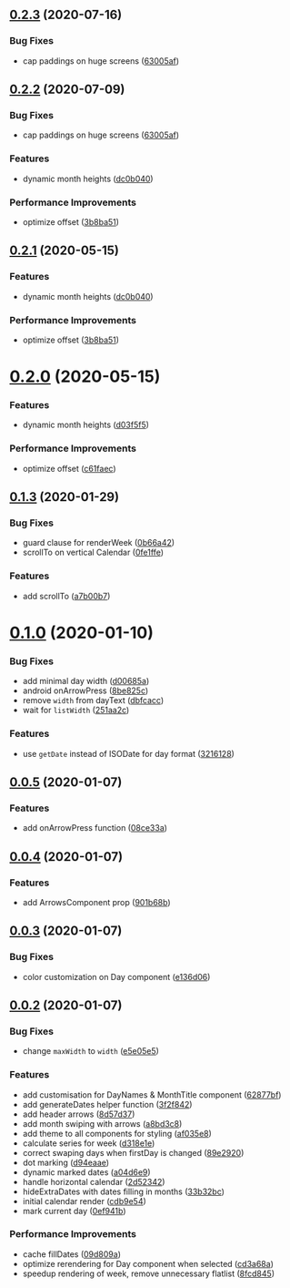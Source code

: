 ## [0.2.3](https://github.com/versum/rn-calendar/compare/rn-calendar@0.2.2...rn-calendar@0.2.3) (2020-07-16)


### Bug Fixes

* cap paddings on huge screens ([63005af](https://github.com/versum/rn-calendar/commit/63005af248743de79ed9caf8f4e3108a59693448))

## [0.2.2](https://github.com/versum/rn-calendar/compare/rn-calendar@0.2.0...rn-calendar@0.2.2) (2020-07-09)


### Bug Fixes

* cap paddings on huge screens ([63005af](https://github.com/versum/rn-calendar/commit/63005af248743de79ed9caf8f4e3108a59693448))


### Features

* dynamic month heights ([dc0b040](https://github.com/versum/rn-calendar/commit/dc0b040ca97bffc873a25bd59d1d2fa88ad0439b))


### Performance Improvements

* optimize offset ([3b8ba51](https://github.com/versum/rn-calendar/commit/3b8ba51b03132cf70149e9c55466778e340e59dd))

## [0.2.1](https://github.com/versum/rn-calendar/compare/v0.1.3...rn-calendar@0.2.1) (2020-05-15)


### Features

* dynamic month heights ([dc0b040](https://github.com/versum/rn-calendar/commit/dc0b040ca97bffc873a25bd59d1d2fa88ad0439b))


### Performance Improvements

* optimize offset ([3b8ba51](https://github.com/versum/rn-calendar/commit/3b8ba51b03132cf70149e9c55466778e340e59dd))

# [0.2.0](https://github.com/versum/rn-calendar/compare/v0.1.3...rn-calendar@0.2.0) (2020-05-15)


### Features

* dynamic month heights ([d03f5f5](https://github.com/versum/rn-calendar/commit/d03f5f55270d77002424ce49f4c6c3287e96c4ba))


### Performance Improvements

* optimize offset ([c61faec](https://github.com/versum/rn-calendar/commit/c61faec8744f798513e2759ea28e2418fe6645f1))



## [0.1.3](https://github.com/versum/rn-calendar/compare/v0.1.3...rn-calendar@0.2.0) (2020-01-29)


### Bug Fixes

* guard clause for renderWeek ([0b66a42](https://github.com/versum/rn-calendar/commit/0b66a424638354742936086591e46d9a9217c406))
* scrollTo on vertical Calendar ([0fe1ffe](https://github.com/versum/rn-calendar/commit/0fe1ffe6ac1c9b97cf826ceb72974cde9332352a))


### Features

* add scrollTo ([a7b00b7](https://github.com/versum/rn-calendar/commit/a7b00b77e030fb23495115d10e41719fee809715))



# [0.1.0](https://github.com/versum/rn-calendar/compare/v0.1.3...rn-calendar@0.2.0) (2020-01-10)


### Bug Fixes

* add minimal day width ([d00685a](https://github.com/versum/rn-calendar/commit/d00685ab10ecd197951a5512554504423be5a9e6))
* android onArrowPress ([8be825c](https://github.com/versum/rn-calendar/commit/8be825ca03acc599d50d667ed651a3040a0feaf0))
* remove `width` from dayText ([dbfcacc](https://github.com/versum/rn-calendar/commit/dbfcacc2db1f571d1fdefc527d983ca736a692a3))
* wait for `listWidth` ([251aa2c](https://github.com/versum/rn-calendar/commit/251aa2c189865ed6453e74367b6406dfb08bd535))


### Features

* use `getDate` instead of ISODate for day format ([3216128](https://github.com/versum/rn-calendar/commit/321612827f164d500a731b858035740eb94f5f73))



## [0.0.5](https://github.com/versum/rn-calendar/compare/v0.1.3...rn-calendar@0.2.0) (2020-01-07)


### Features

* add onArrowPress function ([08ce33a](https://github.com/versum/rn-calendar/commit/08ce33ae037484cba542f2ebfb3464e309e0697e))



## [0.0.4](https://github.com/versum/rn-calendar/compare/v0.1.3...rn-calendar@0.2.0) (2020-01-07)


### Features

* add ArrowsComponent prop ([901b68b](https://github.com/versum/rn-calendar/commit/901b68bb78a2567ff478703a5ad7359685e45d50))



## [0.0.3](https://github.com/versum/rn-calendar/compare/v0.1.3...rn-calendar@0.2.0) (2020-01-07)


### Bug Fixes

* color customization on Day component ([e136d06](https://github.com/versum/rn-calendar/commit/e136d06df99a00ef061787324c2d85fc0d0c77ba))



## [0.0.2](https://github.com/versum/rn-calendar/compare/v0.1.3...rn-calendar@0.2.0) (2020-01-07)


### Bug Fixes

* change `maxWidth` to `width` ([e5e05e5](https://github.com/versum/rn-calendar/commit/e5e05e5a5204298ed0cdd0e24e7229ee15c885cd))


### Features

* add customisation for DayNames & MonthTitle component ([62877bf](https://github.com/versum/rn-calendar/commit/62877bf442f0b86e0b69e17ceda0b082a801d0f0))
* add generateDates helper function ([3f2f842](https://github.com/versum/rn-calendar/commit/3f2f8421d36c81778bc91c8643a8822a3d3b7262))
* add header arrows ([8d57d37](https://github.com/versum/rn-calendar/commit/8d57d378b136bc66e7ed6a1b3bb98ba33f493d04))
* add month swiping with arrows ([a8bd3c8](https://github.com/versum/rn-calendar/commit/a8bd3c88fe2fe2a39c64767d524252feb05e7ce8))
* add theme to all components for styling ([af035e8](https://github.com/versum/rn-calendar/commit/af035e80b57f086ff4f5e99f30849db0be1af27b))
* calculate series for week ([d318e1e](https://github.com/versum/rn-calendar/commit/d318e1e656a3ee6b479d83fe6a6a9e99015fa160))
* correct swaping days when firstDay is changed ([89e2920](https://github.com/versum/rn-calendar/commit/89e2920bb0411f8db926830e3a292997b77cbe12))
* dot marking ([d94eaae](https://github.com/versum/rn-calendar/commit/d94eaae885952b61f99b68e48ba700f939e85eeb))
* dynamic marked dates ([a04d6e9](https://github.com/versum/rn-calendar/commit/a04d6e96a974f058f774a560c2845b57f210d50e))
* handle horizontal calendar ([2d52342](https://github.com/versum/rn-calendar/commit/2d523425bad879dd822a6bff5310e9f137e2fa59))
* hideExtraDates with dates filling in months ([33b32bc](https://github.com/versum/rn-calendar/commit/33b32bc6ae182fec707470dcf83f0caaf935e0c9))
* initial calendar render ([cdb9e54](https://github.com/versum/rn-calendar/commit/cdb9e5456fe5dda93348dfe1b1082b44a8fd292e))
* mark current day ([0ef941b](https://github.com/versum/rn-calendar/commit/0ef941bfc593d9dec70ce190719180addcdfe16f))


### Performance Improvements

* cache fillDates ([09d809a](https://github.com/versum/rn-calendar/commit/09d809a47bcc95252f6a7f61150dc97ae8f2b2f2))
* optimize rerendering for Day component when selected ([cd3a68a](https://github.com/versum/rn-calendar/commit/cd3a68a0b09e4cd75d6ca8788bceb90714833d0a))
* speedup rendering of week, remove unnecessary flatlist ([8fcd845](https://github.com/versum/rn-calendar/commit/8fcd8459e3b35527b543eaec0c11452e673af50c))

